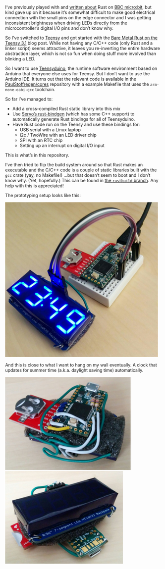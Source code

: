 I’ve previously played with
and [written about](https://github.com/SimonSapin/rust-on-bbc-microbit#readme)
Rust on [BBC micro:bit](http://microbit.co.uk/),
but kind gave up on it because it’s somewhat difficult
to make good electrical connection with the small pins on the edge connector
and I was getting inconsistent brightness when driving LEDs
directly from the microcontroller’s digital I/O pins
and don’t know why.

So I’ve switched to [Teensy](https://www.pjrc.com/teensy/teensy31.html)
and got started with the
[Bare Metal Rust on the Teensy 3.1](http://disconnected.systems/bare-metal-rust-on-the-teensy-3.1/)
blog post.
While not having any C/C++ code (only Rust and a linker script) seems attractive,
it leaves you re-inverting the entire hardware abstraction layer,
which is not so fun when doing stuff more involved than blinking a LED.

So I want to use [Teensyduino](https://www.pjrc.com/teensy/teensyduino.html),
the runtime software environment based on Arduino that everyone else uses for Teensy.
But I don’t want to use the Arduino IDE.
It turns out that the relevant code is available in
the [PaulStoffregen/cores](https://github.com/PaulStoffregen/cores/) repository
with a example Makefile that uses the `arm-none-eabi-gcc` toolchain.

So far I’ve managed to:

* Add a cross-compiled Rust static library into this mix
* Use [Servo’s rust-bindgen](https://github.com/servo/rust-bindgen) (which has some C++ support)
  to automatically generate Rust bindings for all of Teensyduino.
* Have Rust code run on the Teensy and use these bindings for:
  * USB serial with a Linux laptop
  * i2c / TwoWire with an LED driver chip
  * SPI with an RTC chip
  * Setting up an interrupt on digital I/O input

This is what’s in this repository.

I’ve then tried to flip the build system around so that Rust makes an executable
and the C/C++ code is a couple of static libraries built with the `gcc` crate (yay, no Makefile!)
…but that doesn’t seem to boot and I don’t know why. (Yet, hopefully.)
This can be found in [the `rustbuild` branch](
https://github.com/SimonSapin/teensy-clock/compare/rustbuild).
Any help with this is appreciated!

The prototyping setup looks like this:

<img src=pictures/proto.jpg height=500>

And this is close to what I want to hang on my wall eventually.
A clock that updates for summer time (a.k.a. daylight saving time) automatically.

<img src=pictures/build1.jpg height=300>
<img src=pictures/build2.jpg height=300>
